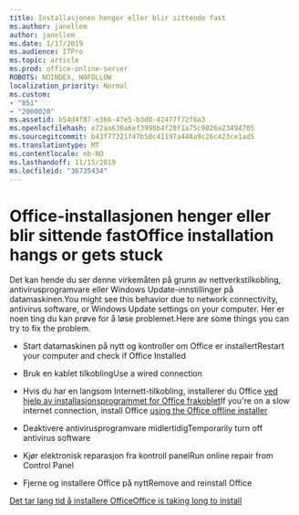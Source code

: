 ```yaml
---
title: Installasjonen henger eller blir sittende fast
ms.author: janellem
author: janellem
ms.date: 1/17/2019
ms.audience: ITPro
ms.topic: article
ms.prod: office-online-server
ROBOTS: NOINDEX, NOFOLLOW
localization_priority: Normal
ms.custom:
- "851"
- "2000020"
ms.assetid: b54d4f87-e366-47e5-b3d8-42477f72f6a3
ms.openlocfilehash: e72aa630a6ef3998b4f20f1a75c9826a23494705
ms.sourcegitcommit: b43f77221f47b50c41197a448a9c26c423ce1ad5
ms.translationtype: MT
ms.contentlocale: nb-NO
ms.lasthandoff: 11/15/2019
ms.locfileid: "36735434"
---
```

# <a name="office-installation-hangs-or-gets-stuck"></a><span data-ttu-id="5b62e-102">Office-installasjonen henger eller blir sittende fast</span><span class="sxs-lookup"><span data-stu-id="5b62e-102">Office installation hangs or gets stuck</span></span>

<span data-ttu-id="5b62e-103">Det kan hende du ser denne virkemåten på grunn av nettverkstilkobling, antivirusprogramvare eller Windows Update-innstillinger på datamaskinen.</span><span class="sxs-lookup"><span data-stu-id="5b62e-103">You might see this behavior due to network connectivity, antivirus software, or Windows Update settings on your computer.</span></span> <span data-ttu-id="5b62e-104">Her er noen ting du kan prøve for å løse problemet.</span><span class="sxs-lookup"><span data-stu-id="5b62e-104">Here are some things you can try to fix the problem.</span></span>
  
- <span data-ttu-id="5b62e-105">Start datamaskinen på nytt og kontroller om Office er installert</span><span class="sxs-lookup"><span data-stu-id="5b62e-105">Restart your computer and check if Office Installed</span></span>

- <span data-ttu-id="5b62e-106">Bruk en kablet tilkobling</span><span class="sxs-lookup"><span data-stu-id="5b62e-106">Use a wired connection</span></span>

- <span data-ttu-id="5b62e-107">Hvis du har en langsom Internett-tilkobling, installerer du Office [ved hjelp av installasjonsprogrammet for Office frakoblet](https://support.office.com/article/f0a85fe7-118f-41cb-a791-d59cef96ad1c?wt.mc_id=Alchemy_ClientDIA)</span><span class="sxs-lookup"><span data-stu-id="5b62e-107">If you're on a slow internet connection, install Office [using the Office offline installer](https://support.office.com/article/f0a85fe7-118f-41cb-a791-d59cef96ad1c?wt.mc_id=Alchemy_ClientDIA)</span></span>

- <span data-ttu-id="5b62e-108">Deaktivere antivirusprogramvare midlertidig</span><span class="sxs-lookup"><span data-stu-id="5b62e-108">Temporarily turn off antivirus software</span></span>

- <span data-ttu-id="5b62e-109">Kjør elektronisk reparasjon fra kontroll panel</span><span class="sxs-lookup"><span data-stu-id="5b62e-109">Run online repair from Control Panel</span></span>

- <span data-ttu-id="5b62e-110">Fjerne og installere Office på nytt</span><span class="sxs-lookup"><span data-stu-id="5b62e-110">Remove and reinstall Office</span></span>

[<span data-ttu-id="5b62e-111">Det tar lang tid å installere Office</span><span class="sxs-lookup"><span data-stu-id="5b62e-111">Office is taking long to install</span></span>](https://support.office.com/article/0f09f357-3fef-42a6-b8aa-cef4c6c44bdf?wt.mc_id=Alchemy_ClientDIA)
  